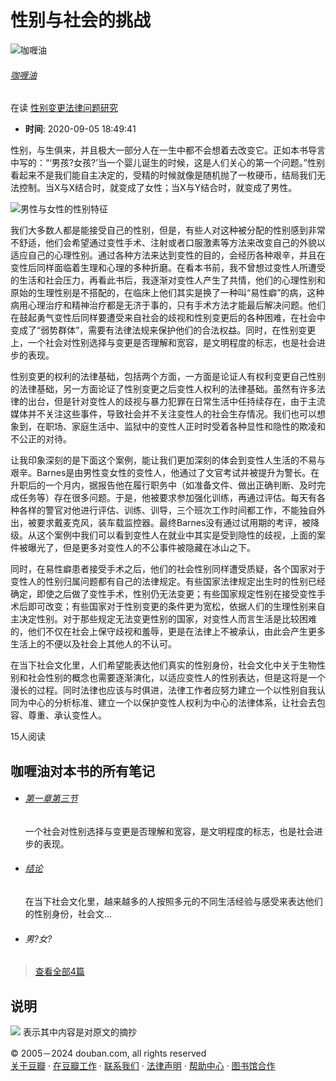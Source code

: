# 性别与社会的挑战

![咖喱油](https://img1.doubanio.com/icon/user_normal.jpg)  
###### [咖喱油](https://www.douban.com/people/221990579/)  
在读 [性别变更法律问题研究](https://book.douban.com/subject/26647329/)  
-   **时间**: 2020-09-05 18:49:41  

性别，与生俱来，并且极大一部分人在一生中都不会想着去改变它。正如本书导言中写的：“‘男孩?女孩?’当一个婴儿诞生的时候，这是人们关心的第一个问题。”性别看起来不是我们能自主决定的，受精的时候就像是随机抛了一枚硬币，结局我们无法控制。当X与X结合时，就变成了女性；当X与Y结合时，就变成了男性。

![男性与女性的性别特征](https://img2.doubanio.com/view/page_note/xlarge/public/p98567802-1.jpg)  

我们大多数人都是能接受自己的性别，但是，有些人对这种被分配的性别感到非常不舒适，他们会希望通过变性手术、注射或者口服激素等方法来改变自己的外貌以适应自己的心理性别。通过各种方法来达到变性的目的，会经历各种艰辛，并且在变性后同样面临着生理和心理的多种折磨。在看本书前，我不曾想过变性人所遭受的生活和社会压力，再看此书后，我逐渐对变性人产生了共情，他们的心理性别和原始的生理性别是不搭配的，在临床上他们其实是换了一种叫“易性癖”的病，这种病用心理治疗和精神治疗都是无济于事的，只有手术方法才能最后解决问题。他们在鼓起勇气变性后同样要遭受来自社会的歧视和性别变更后的各种困难，在社会中变成了“弱势群体”，需要有法律法规来保护他们的合法权益。同时，在性别变更上，一个社会对性别选择与变更是否理解和宽容，是文明程度的标志，也是社会进步的表现。

性别变更的权利的法律基础，包括两个方面，一方面是论证人有权利变更自己性别的法律基础，另一方面论证了性别变更之后变性人权利的法律基础。虽然有许多法律的出台，但是针对变性人的歧视与暴力犯罪在日常生活中任持续存在，由于主流媒体并不关注这些事件，导致社会并不关注变性人的社会生存情况。我们也可以想象到，在职场、家庭生活中、监狱中的变性人正时时受着各种显性和隐性的欺凌和不公正的对待。

让我印象深刻的是下面这个案例，能让我们更加深刻的体会到变性人生活的不易与艰辛。Barnes是由男性变女性的变性人，他通过了文官考试并被提升为警长。在升职后的一个月内，据报告他在履行职务中（如准备文件、做出正确判断、及时完成任务等）存在很多问题。于是，他被要求参加强化训练，再通过评估。每天有各种各样的警官对他进行评估、训练、训导，三个班次工作时间都工作，不能独自外出，被要求戴麦克风，装车载监控器。最终Barnes没有通过试用期的考评，被降级。从这个案例中我们可以看到变性人在就业中其实是受到隐性的歧视，上面的案件被曝光了，但是更多对变性人的不公事件被隐藏在冰山之下。

同时，在易性癖患者接受手术之后，他们的社会性别同样遭受质疑，各个国家对于变性人的性别归属问题都有自己的法律规定。有些国家法律规定出生时的性别已经确定，即使之后做了变性手术，性别仍无法变更；有些国家规定性别在接受变性手术后即可改变；有些国家对于性别变更的条件更为宽松，依据人们的生理性别来自主决定性别。对于那些规定无法变更性别的国家，对变性人而言生活是比较困难的，他们不仅在社会上保守歧视和羞辱，更是在法律上不被承认，由此会产生更多生活上的不便以及社会上其他人的不认可。

在当下社会文化里，人们希望能表达他们真实的性别身份，社会文化中关于生物性别和社会性别的概念也需要逐渐演化，以适应变性人的性别表达，但是这将是一个漫长的过程。同时法律也应该与时俱进，法律工作者应努力建立一个以性别自我认同为中心的分析标准、建立一个以保护变性人权利为中心的法律体系，让社会去包容、尊重、承认变性人。

15人阅读  

## 咖喱油对本书的所有笔记  

-   ###### [第一章第三节](https://book.douban.com/annotation/98563603/)  
    一个社会对性别选择与变更是否理解和宽容，是文明程度的标志，也是社会进步的表现。  

-   ###### [结论](https://book.douban.com/annotation/98563659/)  
    在当下社会文化里，越来越多的人按照多元的不同生活经验与感受来表达他们的性别身份，社会文...  

-   ###### 男?女?  

> [查看全部4篇](https://book.douban.com/people/221990579/annotation/26647329/)  

## 说明  

![](https://img9.doubanio.com/cuphead/book-static/pics/big_quoter.png) 表示其中内容是对原文的摘抄  

© 2005－2024 douban.com, all rights reserved  
[关于豆瓣](https://www.douban.com/about) · [在豆瓣工作](https://www.douban.com/jobs) · [联系我们](https://www.douban.com/about?topic=contactus) · [法律声明](https://www.douban.com/about/legal) · [帮助中心](https://help.douban.com/?app=book) · [图书馆合作](https://book.douban.com/library_invitation)  